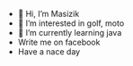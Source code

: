 - 👋 Hi, I’m Masizik
- 👀 I’m interested in golf, moto
- 🌱 I’m currently learning java
- Write me on facebook
- Have a nace day

<!---
Masizik/Masizik is a ✨ special ✨ repository because its `README.md` (this file) appears on your GitHub profile.
You can click the Preview link to take a look at your changes.
--->
